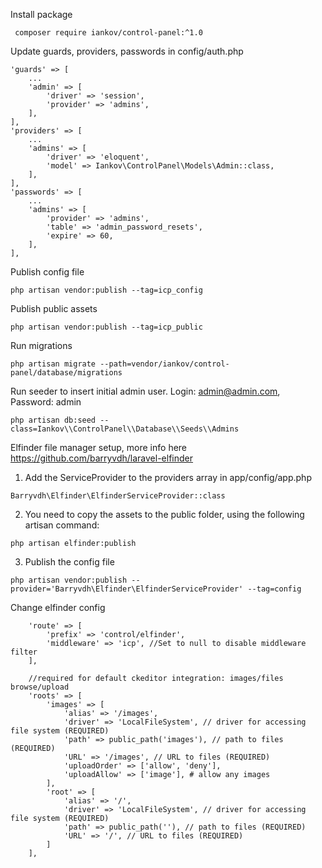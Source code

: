 Install package
```
 composer require iankov/control-panel:^1.0
```

Update guards, providers, passwords in config/auth.php

```
'guards' => [
    ...
    'admin' => [
        'driver' => 'session',
        'provider' => 'admins',
    ],
],
'providers' => [
    ...
    'admins' => [
        'driver' => 'eloquent',
        'model' => Iankov\ControlPanel\Models\Admin::class,
    ],
],
'passwords' => [
    ...
    'admins' => [
        'provider' => 'admins',
        'table' => 'admin_password_resets',
        'expire' => 60,
    ],
],
```

Publish config file

```
php artisan vendor:publish --tag=icp_config
```

Publish public assets
```
php artisan vendor:publish --tag=icp_public
```

Run migrations

```
php artisan migrate --path=vendor/iankov/control-panel/database/migrations
```

Run seeder to insert initial admin user. Login: admin@admin.com, Password: admin

```
php artisan db:seed --class=Iankov\\ControlPanel\\Database\\Seeds\\Admins
```

Elfinder file manager setup, more info here
https://github.com/barryvdh/laravel-elfinder

1. Add the ServiceProvider to the providers array in app/config/app.php

```
Barryvdh\Elfinder\ElfinderServiceProvider::class
``` 

2. You need to copy the assets to the public folder, using the following artisan command:

```
php artisan elfinder:publish
```

3. Publish the config file

```   
php artisan vendor:publish --provider='Barryvdh\Elfinder\ElfinderServiceProvider' --tag=config
```

Change elfinder config
```
    'route' => [
        'prefix' => 'control/elfinder',
        'middleware' => 'icp', //Set to null to disable middleware filter
    ],
    
    //required for default ckeditor integration: images/files browse/upload
    'roots' => [
        'images' => [
            'alias' => '/images',
            'driver' => 'LocalFileSystem', // driver for accessing file system (REQUIRED)
            'path' => public_path('images'), // path to files (REQUIRED)
            'URL' => '/images', // URL to files (REQUIRED)
            'uploadOrder' => ['allow', 'deny'],
            'uploadAllow' => ['image'], # allow any images
        ],
        'root' => [
            'alias' => '/',
            'driver' => 'LocalFileSystem', // driver for accessing file system (REQUIRED)
            'path' => public_path(''), // path to files (REQUIRED)
            'URL' => '/', // URL to files (REQUIRED)
        ]
    ],
```
